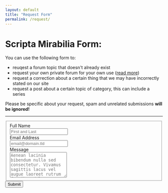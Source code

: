 ```yaml
---
layout: default
title: "Request Form"
permalink: /request/
---
```


# Scripta Mirabilia Form:

You can use the following form to:

- reuqest a forum topic that doesn't already exist
- request your own private forum for your own use ([read more](https://scripta-mirabilia.github.io/main//forums/rules))
- request a correction about a certain thing that we may have incorrectly stated on our site
- request a post about a certain topic of category, this can include a series

Please be specific about your request, spam and unrelated submissions **will be ignored!**

---

<form id="fs-frm" name="simple-contact-form" accept-charset="utf-8" action="https://formspree.io/f/myyrvkvl" method="post">
  <fieldset id="fs-frm-inputs">
    <label for="full-name">Full Name</label>
    <br>
    <input type="text" name="name" id="full-name" placeholder="First and Last" required="">   
    <br>
    <label for="email-address">Email Address</label>
    <br>
    <input type="email" name="_replyto" id="email-address" placeholder="email@domain.tld" required="">
    <br>
    <label for="message">Message</label>
    <br>
    <textarea rows="5" name="message" id="message" placeholder="Aenean lacinia bibendum nulla sed consectetur. Vivamus sagittis lacus vel augue laoreet rutrum faucibus dolor auctor. Donec ullamcorper nulla non metus auctor fringilla nullam quis risus." required=""></textarea>
    <br>
    <input type="hidden" name="_subject" id="email-subject" value="Contact Form Submission">
  </fieldset>
  <input type="submit" value="Submit">
</form>
